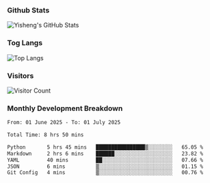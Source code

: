 ### Github Stats
![Yisheng's GitHub Stats](https://github-readme-stats-9qabuvhk1-gongyisheng.vercel.app/api?username=gongyisheng&count_private=true&show_icons=true)
### Tog Langs
![Top Langs](https://github-readme-stats-9qabuvhk1-gongyisheng.vercel.app/api/top-langs/?username=gongyisheng&layout=compact)
### Visitors
![Visitor Count](https://profile-counter.glitch.me/gongyisheng/count.svg)
### Monthly Development Breakdown
<!--START_SECTION:waka-->

```txt
From: 01 June 2025 - To: 01 July 2025

Total Time: 8 hrs 50 mins

Python       5 hrs 45 mins   ████████████████▒░░░░░░░░   65.05 %
Markdown     2 hrs 6 mins    ██████░░░░░░░░░░░░░░░░░░░   23.82 %
YAML         40 mins         ██░░░░░░░░░░░░░░░░░░░░░░░   07.66 %
JSON         6 mins          ▒░░░░░░░░░░░░░░░░░░░░░░░░   01.15 %
Git Config   4 mins          ▒░░░░░░░░░░░░░░░░░░░░░░░░   00.76 %
```

<!--END_SECTION:waka-->
